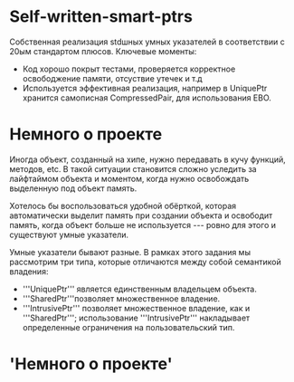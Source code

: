 # Self-written-smart-ptrs

Собственная реализация stdшных умных указателей в соответствии с 20ым стандартом плюсов. Ключевые моменты:
* Код хорошо покрыт тестами, проверяется корректное освободжение памяти, отсуствие утечек и т.д
* Используется эффективная реализация, например в UniquePtr хранится самописная CompressedPair, для использования EBO.

# Немного о проекте

Иногда объект, созданный на хипе, нужно передавать в кучу функций, методов, etc. В такой ситуации становится сложно уследить за лайфтаймом объекта и моментом, когда нужно освобождать выделенную под объект память.

Хотелось бы воспользоваться удобной обёрткой, которая автоматически выделит память при создании объекта и освободит память, когда объект больше не используется --- ровно для этого и существуют умные указатели.

Умные указатели бывают разные. В рамках этого задания мы рассмотрим три типа, которые отличаются между собой семантикой владения:
* '''UniquePtr''' является единственным владельцем объекта.
* '''SharedPtr'''позволяет множественное владение.
* '''IntrusivePtr''' позволяет множественное владение, как и '''SharedPtr'''; использование '''IntrusivePtr''' накладывает определенные ограничения на пользовательский тип.

# 'Немного о проекте'
